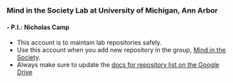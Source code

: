 ### Mind in the Society Lab at University of Michigan, Ann Arbor
#### - P.I.: Nicholas Camp

- This account is to maintain lab repositories safely.
- Use this account when you add new repository in the group, [Mind in the Society](https://github.com/mind-in-society-lab).
- Always make sure to update the [docs for repository list on the Google Drive](https://docs.google.com/spreadsheets/d/1tQfvIvjuJnbwOfekc9jfH_abQFtpJOZATmGNfzPHO8Q/edit#gid=0)
